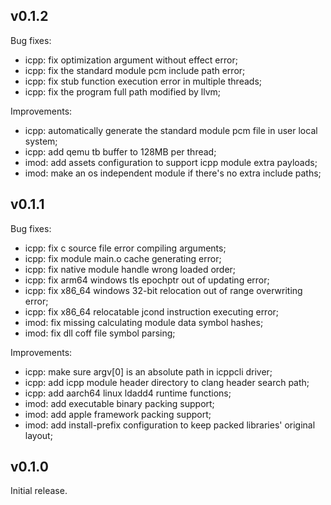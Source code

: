 ## v0.1.2
Bug fixes:
 * icpp: fix optimization argument without effect error;
 * icpp: fix the standard module pcm include path error;
 * icpp: fix stub function execution error in multiple threads;
 * icpp: fix the program full path modified by llvm;

Improvements:
 * icpp: automatically generate the standard module pcm file in user local system;
 * icpp: add qemu tb buffer to 128MB per thread;
 * imod: add assets configuration to support icpp module extra payloads;
 * imod: make an os independent module if there's no extra include paths;

## v0.1.1
Bug fixes:
 * icpp: fix c source file error compiling arguments;
 * icpp: fix module main.o cache generating error;
 * icpp: fix native module handle wrong loaded order;
 * icpp: fix arm64 windows tls epochptr out of updating error;
 * icpp: fix x86_64 windows 32-bit relocation out of range overwriting error;
 * icpp: fix x86_64 relocatable jcond instruction executing error;
 * imod: fix missing calculating module data symbol hashes;
 * imod: fix dll coff file symbol parsing;

Improvements:
 * icpp: make sure argv[0] is an absolute path in icppcli driver;
 * icpp: add icpp module header directory to clang header search path;
 * icpp: add aarch64 linux ldadd4 runtime functions;
 * imod: add executable binary packing support;
 * imod: add apple framework packing support;
 * imod: add install-prefix configuration to keep packed libraries' original layout;

## v0.1.0
Initial release.
